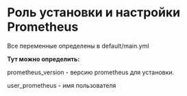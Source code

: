 Роль установки и настройки Prometheus
=========

Все переменные определены в default/main.yml

**Тут можно определить:**

prometheus_version - версию prometheus для установки.

user_prometheus - имя пользователя
